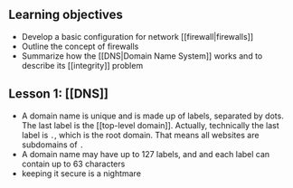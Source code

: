 ## Learning objectives
- Develop a basic configuration for network [[firewall|firewalls]]
- Outline the concept of firewalls
- Summarize how the [[DNS|Domain Name System]] works and to describe its [[integrity]] problem

## Lesson 1: [[DNS]]
- A domain name is unique and is made up of labels, separated by dots. The last label is the [[top-level domain]]. Actually, technically the last label is `.`, which is the root domain. That means all websites are subdomains of `.`
- A domain name may have up to 127 labels, and and each label can contain up to 63 characters
- keeping it secure is a nightmare